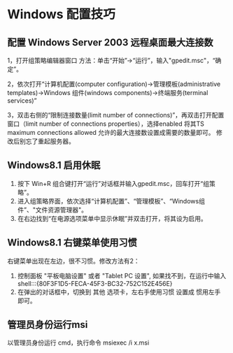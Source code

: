 # Windows 配置技巧

## 配置 Windows Server 2003 远程桌面最大连接数

1，打开组策略编辑器窗口
方法：单击“开始”->“运行”，输入"gpedit.msc"，“确定”。

2，依次打开“计算机配置(computer configuration)→管理模板(administrative templates)→Windows 组件(windows components)→终端服务(terminal services)”

3，双击右侧的“限制连接数量(limit number of connections)”，再双击打开配置窗口（limit number of connections properties），选择enabled 将其TS maximum connections allowed 允许的最大连接数设置成需要的数量即可。
修改后别忘了重起服务器。

## Windows8.1 启用休眠
1. 按下 Win+R 组合键打开“运行”对话框并输入gpedit.msc，回车打开“组策略”。
1. 进入组策略界面，依次选择“计算机配置”、“管理模板”、“Windows组件”、"文件资源管理器"。
1. 在右边找到“在电源选项菜单中显示休眠”并双击打开，将其设为启用。

## Windows8.1 右键菜单使用习惯

右键菜单出现在左边，很不习惯。修改方法有2：

1. 控制面板 "平板电脑设置" 或者 "Tablet PC 设置", 如果找不到，在运行中输入 shell:::{80F3F1D5-FECA-45F3-BC32-752C152E456E}
2. 在弹出的对话框中，切换到 其他 选项卡，左右手使用习惯 设置成 惯用左手 即可。

## 管理员身份运行msi

以管理员身份运行 cmd，执行命令 msiexec /i x.msi
